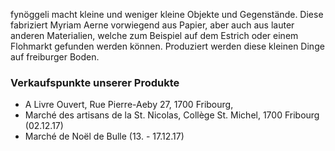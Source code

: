 fynöggeli macht kleine und weniger kleine Objekte und Gegenstände.
Diese fabriziert Myriam Aerne vorwiegend aus Papier, aber auch aus lauter anderen Materialien, welche zum Beispiel auf dem Estrich oder einem Flohmarkt gefunden werden können. Produziert werden diese kleinen Dinge auf freiburger Boden.

### Verkaufspunkte unserer Produkte

- A Livre Ouvert, Rue Pierre-Aeby 27, 1700 Fribourg, 
- Marché des artisans de la St. Nicolas, Collège St. Michel, 1700 Fribourg (02.12.17)
- Marché de Noël de Bulle (13. - 17.12.17)

